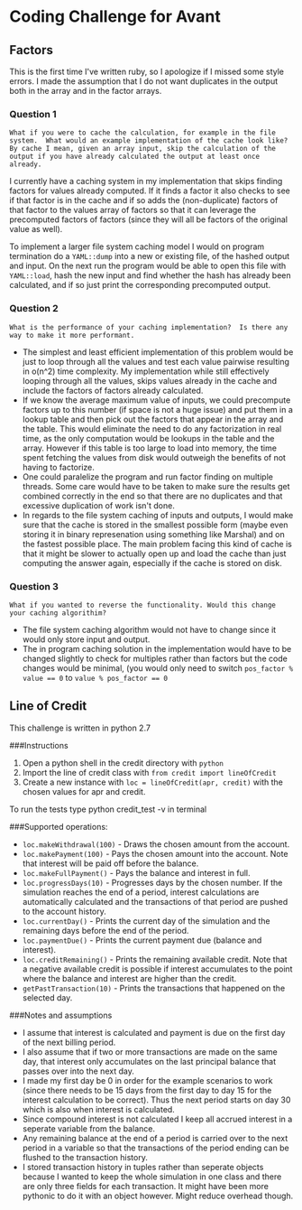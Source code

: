 # Coding Challenge for Avant

## Factors

This is the first time I've written ruby, so I apologize if I missed some style errors. I made the assumption that I do not want duplicates in the output both in the array and in the factor arrays.

### Question 1

`What if you were to cache the calculation, for example in the file system.  What would an example implementation of the cache look like? By cache I mean, given an array input, skip the calculation of the output if you have already calculated the output at least once already.`

I currently have a caching system in my implementation that skips finding factors for values already computed. If it finds a factor it also checks to see if that factor is in the cache and if so adds the (non-duplicate) factors of that factor to the values array of factors so that it can leverage the precomputed factors of factors (since they will all be factors of the original value as well). 

To implement a larger file system caching model I would on program termination do a `YAML::dump` into a new or existing file, of the hashed output and input. On the next run the program would be able to open this file with `YAML::load`, hash the new input and find whether the hash has already been calculated, and if so just print the corresponding precomputed output.

### Question 2

`What is the performance of your caching implementation?  Is there any way to make it more performant.`

- The simplest and least efficient implementation of this problem would be just to loop through all the values and test each value pairwise resulting in o(n^2) time complexity. My implementation while still effectively looping through all the values, skips values already in the cache and include the factors of factors already calculated.
- If we know the average maximum value of inputs, we could precompute factors up to this number (if space is not a huge issue) and put them in a lookup table and then pick out the factors that appear in the array and the table. This would eliminate the need to do any factorization in real time, as the only computation would be lookups in the table and the array. However if this table is too large to load into memory, the time spent fetching the values from disk would outweigh the benefits of not having to factorize.
- One could paralelize the program and run factor finding on multiple threads. Some care would have to be taken to make sure the results get combined correctly in the end so that there are no duplicates and that excessive duplication of work isn't done.
- In regards to the file system caching of inputs and outputs, I would make sure that the cache is stored in the smallest possible form (maybe even storing it in binary represenation using something like Marshal) and on the fastest possible place. The main problem facing this kind of cache is that it might be slower to actually open up and load the cache than just computing the answer again, especially if the cache is stored on disk. 

### Question 3

`What if you wanted to reverse the functionality. Would this change your caching algorithim?`

- The file system caching algorithm would not have to change since it would only store input and output. 
- The in program caching solution in the implementation would have to be changed slightly to check for multiples rather than factors but the code changes would be minimal, (you would only need to switch `pos_factor % value == 0` to `value % pos_factor == 0`

## Line of Credit

This challenge is written in python 2.7

###Instructions
1. Open a python shell in the credit directory with `python`
2. Import the line of credit class with `from credit import lineOfCredit`
3. Create a new instance with `loc = lineOfCredit(apr, credit)` with the chosen values for apr and credit.

To run the tests type python credit_test -v in terminal

###Supported operations:
- `loc.makeWithdrawal(100)` - Draws the chosen amount from the account.
- `loc.makePayment(100)` - Pays the chosen amount into the account. Note that interest will be paid off before the balance.
- `loc.makeFullPayment()` - Pays the balance and interest in full.
- `loc.progressDays(10)` - Progresses days by the chosen number. If the simulation reaches the end of a period, interest calculations are automatically calculated and the transactions of that period are pushed to the account history.
- `loc.currentDay()` - Prints the current day of the simulation and the remaining days before the end of the period.
- `loc.paymentDue()` - Prints the current payment due (balance and interest).
- `loc.creditRemaining()` - Prints the remaining available credit. Note that a negative available credit is possible if interest accumulates to the point where the balance and interest are higher than the credit.
- `getPastTransaction(10)` - Prints the transactions that happened on the selected day.

###Notes and assumptions
- I assume that interest is calculated and payment is due on the first day of the next billing period.
- I also assume that if two or more transactions are made on the same day, that interest only accumulates on the last principal balance that passes over into the next day.
- I made my first day be 0 in order for the example scenarios to work (since there needs to be 15 days from the first day to day 15 for the interest calculation to be correct). Thus the next period starts on day 30 which is also when interest is calculated.
- Since compound interest is not calculated I keep all accrued interest in a seperate variable from the balance.
- Any remaining balance at the end of a period is carried over to the next period in a variable so that the transactions of the period ending can be flushed to the transaction history.
- I stored transaction history in tuples rather than seperate objects because I wanted to keep the whole simulation in one class and there are only three fields for each transaction. It might have been more pythonic to do it with an object however. Might reduce overhead though.
